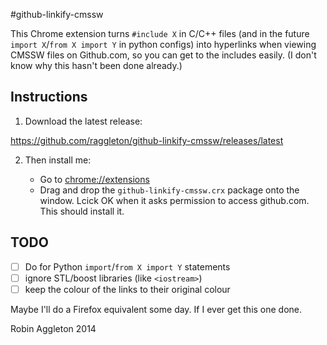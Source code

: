#github-linkify-cmssw

This Chrome extension turns `#include X` in C/C++ files (and in the future `import X`/`from X import Y` in python configs) into hyperlinks when viewing CMSSW files on Github.com, so you can get to the includes easily. (I don't know why this hasn't been done already.)

## Instructions

1) Download the latest release:

https://github.com/raggleton/github-linkify-cmssw/releases/latest

2) Then install me:

    - Go to [chrome://extensions](chrome://extensions)
    - Drag and drop the `github-linkify-cmssw.crx` package onto the window. Lcick OK when it asks permission to access github.com. This should install it.

## TODO
- [ ] Do for Python `import`/`from X import Y` statements
- [ ] ignore STL/boost libraries (like `<iostream>`)
- [ ] keep the colour of the links to their original colour

Maybe I'll do a Firefox equivalent some day. If I ever get this one done.

Robin Aggleton 2014
